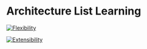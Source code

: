 # Architecture List Learning

[![Flexibility](https://img.shields.io/badge/Flexibility-500?style=for-the-badge&logo=github&logoColor=white)](https://github.com/MohammadRezaGholamizadeh/EducactionLibrary/blob/main/Library/Architectures/Flexibility/README.md)

[![Extensibility](https://img.shields.io/badge/Extensibility-650?style=for-the-badge&logo=github&logoColor=white)](https://github.com/MohammadRezaGholamizadeh/EducactionLibrary/blob/main/Library/Architectures/Extensibility/README.md)

